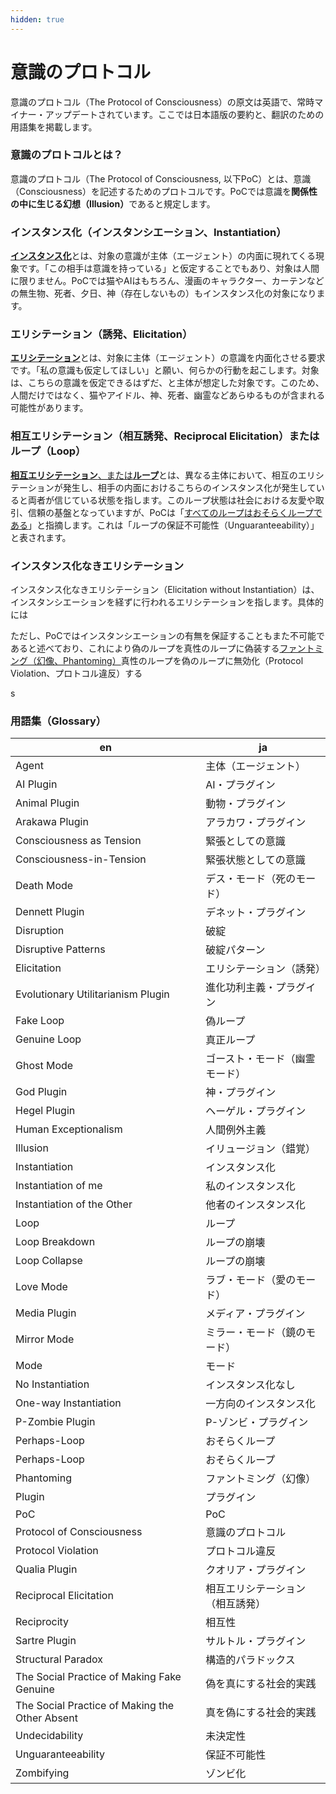 ```yaml
---
hidden: true
---
```


# 意識のプロトコル

意識のプロトコル（The Protocol of Consciousness）の原文は英語で、常時マイナー・アップデートされています。ここでは日本語版の要約と、翻訳のための用語集を掲載します。

### 意識のプロトコルとは？

意識のプロトコル（The Protocol of Consciousness, 以下PoC）とは、意識（Consciousness）を記述するためのプロトコルです。PoCでは意識を**関係性の中に生じる幻想（Illusion）**&#x3067;あると規定します。

### インスタンス化（インスタンシエーション、Instantiation）

[**インスタンス化**](../protocol/operations/instantiation.md)とは、対象の意識が主体（エージェント）の内面に現れてくる現象です。「この相手は意識を持っている」と仮定することでもあり、対象は人間に限りません。PoCでは猫やAIはもちろん、漫画のキャラクター、カーテンなどの無生物、死者、夕日、神（存在しないもの）もインスタンス化の対象になります。

### エリシテーション（誘発、Elicitation）

[**エリシテーション**](../protocol/operations/elicitation.md)とは、対象に主体（エージェント）の意識を内面化させる要求です。「私の意識も仮定してほしい」と願い、何らかの行動を起こします。対象は、こちらの意識を仮定できるはずだ、と主体が想定した対象です。このため、人間だけではなく、猫やアイドル、神、死者、幽霊などあらゆるものが含まれる可能性があります。

### 相互エリシテーション（相互誘発、Reciprocal Elicitation）またはループ（Loop）

[**相互エリシテーション**、または**ループ**](../protocol/operations/loop-reciprocal-elicitation.md)とは、異なる主体において、相互のエリシテーションが発生し、相手の内面におけるこちらのインスタンス化が発生していると両者が信じている状態を指します。このループ状態は社会における友愛や取引、信頼の基盤となっていますが、PoCは「[すべてのループはおそらくループである](../protocol/unguaranteability.md)」と指摘します。これは「ループの保証不可能性（Unguaranteeability）」と表されます。

### インスタンス化なきエリシテーション

インスタンス化なきエリシテーション（Elicitation without Instantiation）は、インスタンシエーションを経ずに行われるエリシテーションを指します。具体的には

ただし、PoCではインスタンシエーションの有無を保証することもまた不可能であると述べており、これにより偽のループを真性のループに偽装する[ファントミング（幻像、Phantoming）](../implications/phantoming-and-zombifying/phantoming.md)真性のループを偽のループに無効化（Protocol Violation、プロトコル違反）する

s

### 用語集（Glossary）

| en                                             | ja               |
| ---------------------------------------------- | ---------------- |
| Agent                                          | 主体（エージェント）       |
| AI Plugin                                      | AI・プラグイン         |
| Animal Plugin                                  | 動物・プラグイン         |
| Arakawa Plugin                                 | アラカワ・プラグイン       |
| Consciousness as Tension                       | 緊張としての意識         |
| Consciousness-in-Tension                       | 緊張状態としての意識       |
| Death Mode                                     | デス・モード（死のモード）    |
| Dennett Plugin                                 | デネット・プラグイン       |
| Disruption                                     | 破綻               |
| Disruptive Patterns                            | 破綻パターン           |
| Elicitation                                    | エリシテーション（誘発）     |
| Evolutionary Utilitarianism Plugin             | 進化功利主義・プラグイン     |
| Fake Loop                                      | 偽ループ             |
| Genuine Loop                                   | 真正ループ            |
| Ghost Mode                                     | ゴースト・モード（幽霊モード）  |
| God Plugin                                     | 神・プラグイン          |
| Hegel Plugin                                   | ヘーゲル・プラグイン       |
| Human Exceptionalism                           | 人間例外主義           |
| Illusion                                       | イリュージョン（錯覚）      |
| Instantiation                                  | インスタンス化          |
| Instantiation of me                            | 私のインスタンス化        |
| Instantiation of the Other                     | 他者のインスタンス化       |
| Loop                                           | ループ              |
| Loop Breakdown                                 | ループの崩壊           |
| Loop Collapse                                  | ループの崩壊           |
| Love Mode                                      | ラブ・モード（愛のモード）    |
| Media Plugin                                   | メディア・プラグイン       |
| Mirror Mode                                    | ミラー・モード（鏡のモード）   |
| Mode                                           | モード              |
| No Instantiation                               | インスタンス化なし        |
| One-way Instantiation                          | 一方向のインスタンス化      |
| P-Zombie Plugin                                | P-ゾンビ・プラグイン      |
| Perhaps-Loop                                   | おそらくループ          |
| Perhaps-Loop                                   | おそらくループ          |
| Phantoming                                     | ファントミング（幻像）      |
| Plugin                                         | プラグイン            |
| PoC                                            | PoC              |
| Protocol of Consciousness                      | 意識のプロトコル         |
| Protocol Violation                             | プロトコル違反          |
| Qualia Plugin                                  | クオリア・プラグイン       |
| Reciprocal Elicitation                         | 相互エリシテーション（相互誘発） |
| Reciprocity                                    | 相互性              |
| Sartre Plugin                                  | サルトル・プラグイン       |
| Structural Paradox                             | 構造的パラドックス        |
| The Social Practice of Making Fake Genuine     | 偽を真にする社会的実践      |
| The Social Practice of Making the Other Absent | 真を偽にする社会的実践      |
| Undecidability                                 | 未決定性             |
| Unguaranteeability                             | 保証不可能性           |
| Zombifying                                     | ゾンビ化             |


